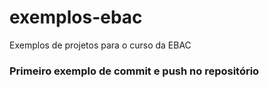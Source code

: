 # exemplos-ebac
Exemplos de projetos para o curso da EBAC

### Primeiro exemplo de commit e push no repositório
